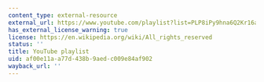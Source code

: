 ```yaml
---
content_type: external-resource
external_url: https://www.youtube.com/playlist?list=PLP8iPy9hna6Q2Kr16aWPOKE0dz9OnsnIJ
has_external_license_warning: true
license: https://en.wikipedia.org/wiki/All_rights_reserved
status: ''
title: YouTube playlist
uid: af00e11a-a77d-438b-9aed-c009e84af902
wayback_url: ''
---
```

